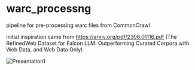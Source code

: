 # warc_processng
pipeline for pre-processing warc files from CommonCrawl

initial inspiration came from https://arxiv.org/pdf/2306.01116.pdf (The RefinedWeb Dataset for Falcon LLM: Outperforming Curated Corpora with Web Data, and Web Data Only)





![Presentation1](https://github.com/TPC-AI/warc_processng/assets/991769/4125be4a-a905-43d0-8d77-6e7ca06bd3f4)
